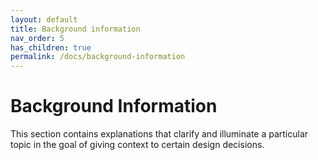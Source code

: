 ```yaml
---
layout: default
title: Background information
nav_order: 5
has_children: true
permalink: /docs/background-information
---
```


# Background Information

This section contains explanations that clarify and illuminate a particular topic in the goal of giving context to certain design decisions.
